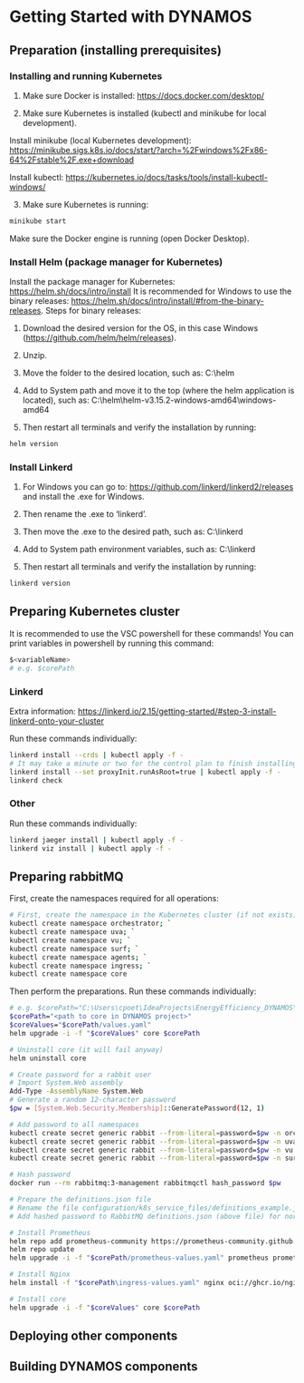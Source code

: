 # Getting Started with DYNAMOS
## Preparation (installing prerequisites)
### Installing and running Kubernetes
1. Make sure Docker is installed: https://docs.docker.com/desktop/ 

2. Make sure Kubernetes is installed (kubectl and minikube for local development). 

Install minikube (local Kubernetes development): https://minikube.sigs.k8s.io/docs/start/?arch=%2Fwindows%2Fx86-64%2Fstable%2F.exe+download

Install kubectl: https://kubernetes.io/docs/tasks/tools/install-kubectl-windows/

3. Make sure Kubernetes is running:
```sh
minikube start
```
Make sure the Docker engine is running (open Docker Desktop).

### Install Helm (package manager for Kubernetes)
Install the package manager for Kubernetes: https://helm.sh/docs/intro/install
It is recommended for Windows to use the binary releases: https://helm.sh/docs/intro/install/#from-the-binary-releases. Steps for binary releases:
1. Download the desired version for the OS, in this case Windows (https://github.com/helm/helm/releases).

2. Unzip.

3. Move the folder to the desired location, such as: C:\helm

4. Add to System path and move it to the top (where the helm application is located), such as:
C:\helm\helm-v3.15.2-windows-amd64\windows-amd64

5. Then restart all terminals and verify the installation by running:
```sh
helm version
```

### Install Linkerd
1. For Windows you can go to: https://github.com/linkerd/linkerd2/releases and install the .exe for Windows.

2. Then rename the .exe to ‘linkerd’.

3. Then move the .exe to the desired path, such as: C:\linkerd

4. Add to System path environment variables, such as: C:\linkerd

5. Then restart all terminals and verify the installation by running:
```sh
linkerd version
```

## Preparing Kubernetes cluster
It is recommended to use the VSC powershell for these commands! You can print variables in powershell by running this command:
```sh
$<variableName>
# e.g. $corePath
```

### Linkerd
Extra information: https://linkerd.io/2.15/getting-started/#step-3-install-linkerd-onto-your-cluster

Run these commands individually:
```sh
linkerd install --crds | kubectl apply -f -
# It may take a minute or two for the control plan to finish installing
linkerd install --set proxyInit.runAsRoot=true | kubectl apply -f -
linkerd check
```

### Other
Run these commands individually:
```sh
linkerd jaeger install | kubectl apply -f -
linkerd viz install | kubectl apply -f -
```


## Preparing rabbitMQ
First, create the namespaces required for all operations:
```sh
# First, create the namespace in the Kubernetes cluster (if not exists)
kubectl create namespace orchestrator; `
kubectl create namespace uva; `
kubectl create namespace vu; `
kubectl create namespace surf; `
kubectl create namespace agents; `
kubectl create namespace ingress; `
kubectl create namespace core
```

Then perform the preparations. Run these commands individually:
```sh
# e.g. $corePath="C:\Users\cpoet\IdeaProjects\EnergyEfficiency_DYNAMOS\charts\core"
$corePath="<path to core in DYNAMOS project>"
$coreValues="$corePath/values.yaml"
helm upgrade -i -f "$coreValues" core $corePath

# Uninstall core (it will fail anyway)
helm uninstall core

# Create password for a rabbit user
# Import System.Web assembly
Add-Type -AssemblyName System.Web
# Generate a random 12-character password
$pw = [System.Web.Security.Membership]::GeneratePassword(12, 1)

# Add password to all namespaces
kubectl create secret generic rabbit --from-literal=password=$pw -n orchestrator
kubectl create secret generic rabbit --from-literal=password=$pw -n uva
kubectl create secret generic rabbit --from-literal=password=$pw -n vu
kubectl create secret generic rabbit --from-literal=password=$pw -n surf

# Hash password
docker run --rm rabbitmq:3-management rabbitmqctl hash_password $pw

# Prepare the definitions.json file
# Rename the file configuration/k8s_service_files/definitions_example.json to definitions.json
# Add hashed password to RabbitMQ definitions.json (above file) for normal_user password_hash

# Install Prometheus
helm repo add prometheus-community https://prometheus-community.github.io/helm-charts
helm repo update
helm upgrade -i -f "$corePath/prometheus-values.yaml" prometheus prometheus-community/prometheus

# Install Nginx
helm install -f "$corePath\ingress-values.yaml" nginx oci://ghcr.io/nginxinc/charts/nginx-ingress -n ingress --version 0.18.0

# Install core
helm upgrade -i -f "$coreValues" core $corePath
```

## Deploying other components


## Building DYNAMOS components